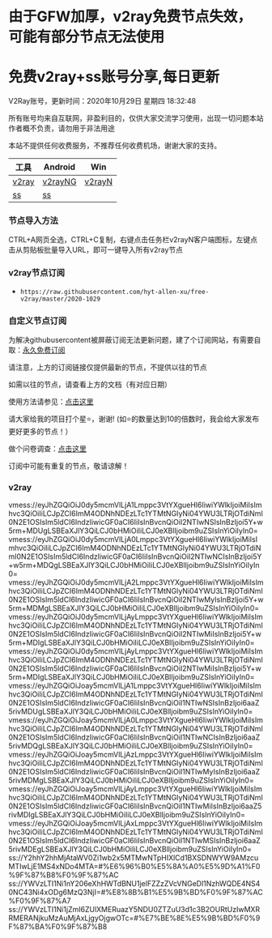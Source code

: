 # 由于GFW加厚，v2ray免费节点失效，可能有部分节点无法使用
# 免费v2ray+ss账号分享,每日更新
V2Ray账号，更新时间：2020年10月29日 星期四 18:32:48

所有账号均来自互联网，非盈利目的，仅供大家交流学习使用，出现一切问题本站作者概不负责，请勿用于非法用途  

本站不提供任何收费服务，不推荐任何收费机场，谢谢大家的支持。

|  工具  | Android  | Win  |  
|  ----  | ----   | ----  |  
| [v2ray](#v2ray)  | [v2rayNG](https://github.com/2dust/v2rayNG/releases/download/1.2.12/v2rayNG_1.2.12.apk) | [v2rayN](https://github.com/2dust/v2rayN/releases/download/3.19/v2rayN-Core.zip) |  
| [ss](#v2ray)  | [ss](https://github.com/shadowsocks/shadowsocks-android/releases/download/v5.1.4/shadowsocks--universal-5.1.4.apk)|  
### 节点导入方法  
CTRL+A网页全选，CTRL+C复制，右键点击任务栏v2rayN客户端图标，左键点击从剪贴板批量导入URL，即可一键导入所有v2ray节点  

### v2ray节点订阅  
- `https://raw.githubusercontent.com/hyt-allen-xu/free-v2ray/master/2020-1029`  

### 自定义节点订阅  
为解决githubusercontent被屏蔽订阅无法更新问题，建了个订阅网站，有需要自取：[永久免费订阅](http://freev2ray.orgfree.com)

请注意，上方的订阅链接仅提供最新的节点，不提供以往的节点

如需以往的节点，请查看上方的文档（有对应日期）

使用方法请参见：[点击这里](https://github.com/hyt-allen-xu/tutorials)

请大家给我的项目打个星⭐，谢谢!
(如⭐的数量达到10的倍数时，我会给大家发布更好更多的节点！）

做个问卷调查：[点击这里](https://forms.gle/Xr9RwbGb1hYuMdff7)

订阅中可能有重复的节点，敬请谅解！

### v2ray
vmess://eyJhZGQiOiJ0dy5mcmVlLjA1Lmppc3VtYXgueHl6IiwiYWlkIjoiMiIsImhvc3QiOiIiLCJpZCI6ImM4ODNhNDEzLTc1YTMtNGIyNi04YWU3LTRjOTdiNmI0N2E1OSIsIm5ldCI6IndzIiwicGF0aCI6IiIsInBvcnQiOiI2NTIwNSIsInBzIjoi5Y+w5rm+MDUgLSBEaXJlY3QiLCJ0bHMiOiIiLCJ0eXBlIjoibm9uZSIsInYiOiIyIn0=
vmess://eyJhZGQiOiJ0dy5mcmVlLjA0Lmppc3VtYXgueHl6IiwiYWlkIjoiMiIsImhvc3QiOiIiLCJpZCI6ImM4ODNhNDEzLTc1YTMtNGIyNi04YWU3LTRjOTdiNmI0N2E1OSIsIm5ldCI6IndzIiwicGF0aCI6IiIsInBvcnQiOiI2NTIwNCIsInBzIjoi5Y+w5rm+MDQgLSBEaXJlY3QiLCJ0bHMiOiIiLCJ0eXBlIjoibm9uZSIsInYiOiIyIn0=
vmess://eyJhZGQiOiJ0dy5mcmVlLjA2Lmppc3VtYXgueHl6IiwiYWlkIjoiMiIsImhvc3QiOiIiLCJpZCI6ImM4ODNhNDEzLTc1YTMtNGIyNi04YWU3LTRjOTdiNmI0N2E1OSIsIm5ldCI6IndzIiwicGF0aCI6IiIsInBvcnQiOiI2NTIwMyIsInBzIjoi5Y+w5rm+MDMgLSBEaXJlY3QiLCJ0bHMiOiIiLCJ0eXBlIjoibm9uZSIsInYiOiIyIn0=
vmess://eyJhZGQiOiJ0dy5mcmVlLjAyLmppc3VtYXgueHl6IiwiYWlkIjoiMiIsImhvc3QiOiIiLCJpZCI6ImM4ODNhNDEzLTc1YTMtNGIyNi04YWU3LTRjOTdiNmI0N2E1OSIsIm5ldCI6IndzIiwicGF0aCI6IiIsInBvcnQiOiI2NTIwMiIsInBzIjoi5Y+w5rm+MDIgLSBEaXJlY3QiLCJ0bHMiOiIiLCJ0eXBlIjoibm9uZSIsInYiOiIyIn0=
vmess://eyJhZGQiOiJ0dy5mcmVlLjAyLmppc3VtYXgueHl6IiwiYWlkIjoiMiIsImhvc3QiOiIiLCJpZCI6ImM4ODNhNDEzLTc1YTMtNGIyNi04YWU3LTRjOTdiNmI0N2E1OSIsIm5ldCI6IndzIiwicGF0aCI6IiIsInBvcnQiOiI2NTIwMiIsInBzIjoi5Y+w5rm+MDIgLSBEaXJlY3QiLCJ0bHMiOiIiLCJ0eXBlIjoibm9uZSIsInYiOiIyIn0=
vmess://eyJhZGQiOiJoay5mcmVlLjA1Lmppc3VtYXgueHl6IiwiYWlkIjoiMiIsImhvc3QiOiIiLCJpZCI6ImM4ODNhNDEzLTc1YTMtNGIyNi04YWU3LTRjOTdiNmI0N2E1OSIsIm5ldCI6IndzIiwicGF0aCI6IiIsInBvcnQiOiI1NTIwNSIsInBzIjoi6aaZ5rivMDUgLSBEaXJlY3QiLCJ0bHMiOiIiLCJ0eXBlIjoibm9uZSIsInYiOiIyIn0=
vmess://eyJhZGQiOiJoay5mcmVlLjA0Lmppc3VtYXgueHl6IiwiYWlkIjoiMiIsImhvc3QiOiIiLCJpZCI6ImM4ODNhNDEzLTc1YTMtNGIyNi04YWU3LTRjOTdiNmI0N2E1OSIsIm5ldCI6IndzIiwicGF0aCI6IiIsInBvcnQiOiI1NTIwNCIsInBzIjoi6aaZ5rivMDQgLSBEaXJlY3QiLCJ0bHMiOiIiLCJ0eXBlIjoibm9uZSIsInYiOiIyIn0=
vmess://eyJhZGQiOiJoay5mcmVlLjAzLmppc3VtYXgueHl6IiwiYWlkIjoiMiIsImhvc3QiOiIiLCJpZCI6ImM4ODNhNDEzLTc1YTMtNGIyNi04YWU3LTRjOTdiNmI0N2E1OSIsIm5ldCI6IndzIiwicGF0aCI6IiIsInBvcnQiOiI1NTIwMyIsInBzIjoi6aaZ5rivMDMgLSBEaXJlY3QiLCJ0bHMiOiIiLCJ0eXBlIjoibm9uZSIsInYiOiIyIn0=
vmess://eyJhZGQiOiJoay5mcmVlLjAyLmppc3VtYXgueHl6IiwiYWlkIjoiMiIsImhvc3QiOiIiLCJpZCI6ImM4ODNhNDEzLTc1YTMtNGIyNi04YWU3LTRjOTdiNmI0N2E1OSIsIm5ldCI6IndzIiwicGF0aCI6IiIsInBvcnQiOiI1NTIwMiIsInBzIjoi6aaZ5rivMDIgLSBEaXJlY3QiLCJ0bHMiOiIiLCJ0eXBlIjoibm9uZSIsInYiOiIyIn0=
vmess://eyJhZGQiOiJoay5mcmVlLjAxLmppc3VtYXgueHl6IiwiYWlkIjoiMiIsImhvc3QiOiIiLCJpZCI6ImM4ODNhNDEzLTc1YTMtNGIyNi04YWU3LTRjOTdiNmI0N2E1OSIsIm5ldCI6IndzIiwicGF0aCI6IiIsInBvcnQiOiI1NTIwMSIsInBzIjoi6aaZ5rivMDEgLSBEaXJlY3QiLCJ0bHMiOiIiLCJ0eXBlIjoibm9uZSIsInYiOiIyIn0=
ss://Y2hhY2hhMjAtaWV0Zi1wb2x5MTMwNTpHIXlCd1BXSDNWYW9AMzcuMTIwLjE1MS4xNDo4MTA=#%E6%96%B0%E5%8A%A0%E5%9D%A1%F0%9F%87%B8%F0%9F%87%AC
ss://YWVzLTI1Ni1nY206eXhHWTdBNU1jelFZZzZVcVNGeDl1NzhWQDE4NS40NC43Ni4xODg6MzQ3NjI=#%E8%8B%B1%E5%9B%BD%F0%9F%87%AC%F0%9F%87%A7
ss://YWVzLTI1Ni1jZmI6ZUlXMERuazY5NDU0ZTZuU3d1c3B2OURtUzIwMXRRMERANjkuMzAuMjAxLjgyOjgwOTc=#%E7%BE%8E%E5%9B%BD%F0%9F%87%BA%F0%9F%87%B8
